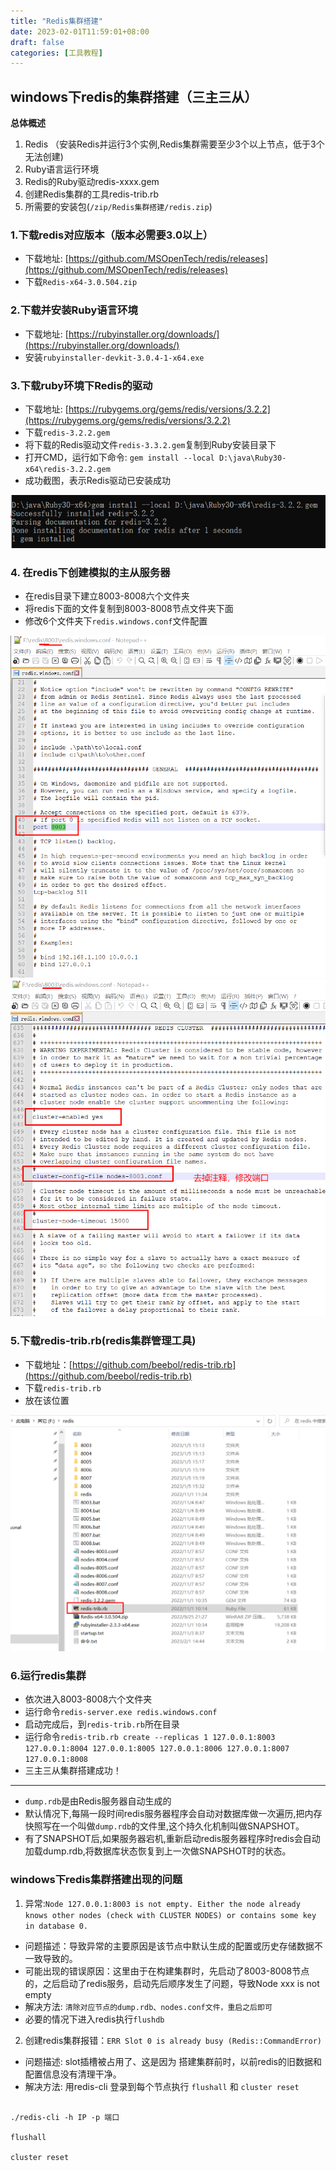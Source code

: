 ```yaml
---
title: "Redis集群搭建"
date: 2023-02-01T11:59:01+08:00
draft: false
categories: [工具教程]
---
```


## windows下redis的集群搭建（三主三从）

**总体概述**

1. Redis （安装Redis并运行3个实例,Redis集群需要至少3个以上节点，低于3个无法创建)
2. Ruby语言运行环境
3. Redis的Ruby驱动redis-xxxx.gem
4. 创建Redis集群的工具redis-trib.rb
5. 所需要的安装包(`/zip/Redis集群搭建/redis.zip`)

### 1.下载redis对应版本（版本必需要3.0以上）

* 下载地址: [https://github.com/MSOpenTech/redis/releases](https://github.com/MSOpenTech/redis/releases)
* 下载`Redis-x64-3.0.504.zip`

### 2.下载并安装Ruby语言环境

* 下载地址: [https://rubyinstaller.org/downloads/](https://rubyinstaller.org/downloads/)
* 安装`rubyinstaller-devkit-3.0.4-1-x64.exe`


### 3.下载ruby环境下Redis的驱动

* 下载地址: [https://rubygems.org/gems/redis/versions/3.2.2](https://rubygems.org/gems/redis/versions/3.2.2)
* 下载`redis-3.2.2.gem`
* 将下载的Redis驱动文件`redis-3.3.2.gem`复制到Ruby安装目录下
* 打开CMD，运行如下命令: `gem install --local D:\java\Ruby30-x64\redis-3.2.2.gem`
* 成功截图，表示Redis驱动已安装成功

![成功截图](/img/Redis集群搭建/1.png)

### 4. 在redis下创建模拟的主从服务器

* 在redis目录下建立8003-8008六个文件夹
* 将redis下面的文件复制到8003-8008节点文件夹下面
* 修改6个文件夹下`redis.windows.conf`文件配置

![配置1](/img/Redis集群搭建/3.png)
![配置2](/img/Redis集群搭建/4.png)


### 5.下载redis-trib.rb(redis集群管理工具)  

* 下载地址：[https://github.com/beebol/redis-trib.rb](https://github.com/beebol/redis-trib.rb)
* 下载`redis-trib.rb`
* 放在该位置

![位置](/img/Redis集群搭建/2.png)

### 6.运行redis集群

* 依次进入8003-8008六个文件夹
* 运行命令`redis-server.exe redis.windows.conf`
* 启动完成后，到`redis-trib.rb`所在目录
* 运行命令`redis-trib.rb create --replicas 1 127.0.0.1:8003 127.0.0.1:8004 127.0.0.1:8005 127.0.0.1:8006 127.0.0.1:8007 127.0.0.1:8008`
* 三主三从集群搭建成功！
---
* `dump.rdb`是由Redis服务器自动生成的 
* 默认情况下,每隔一段时间redis服务器程序会自动对数据库做一次遍历,把内存快照写在一个叫做`dump.rdb`的文件里,这个持久化机制叫做SNAPSHOT。
* 有了SNAPSHOT后,如果服务器宕机,重新启动redis服务器程序时redis会自动加载dump.rdb,将数据库状态恢复到上一次做SNAPSHOT时的状态。

### windows下redis集群搭建出现的问题

1. 异常:`Node 127.0.0.1:8003 is not empty. Either the node already knows other nodes (check with CLUSTER NODES) or contains some key in database 0.`

* 问题描述：导致异常的主要原因是该节点中默认生成的配置或历史存储数据不一致导致的。 
* 可能出现的错误原因：这里由于在构建集群时，先启动了8003-8008节点的，之后启动了redis服务，启动先后顺序发生了问题，导致Node xxx is not empty 
* 解决方法: `清除对应节点的dump.rdb、nodes.conf文件，重启之后即可`
* 必要的情况下进入redis执行`flushdb`

2. 创建redis集群报错：`ERR Slot 0 is already busy (Redis::CommandError)`

* 问题描述: slot插槽被占用了、这是因为 搭建集群前时，以前redis的旧数据和配置信息没有清理干净。
* 解决方法: 用redis-cli 登录到每个节点执行  `flushall`  和 `cluster reset`  

```shell

./redis-cli -h IP -p 端口

flushall

cluster reset

```







